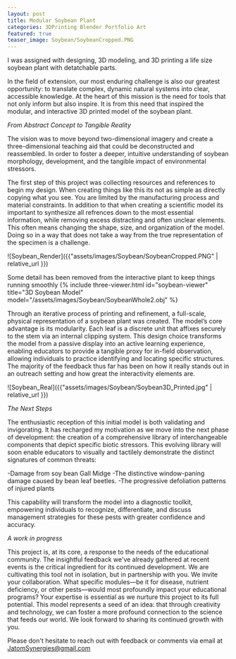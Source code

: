 ```yaml
---
layout: post
title: Modular Soybean Plant
categories: 3DPrinting Blender Portfolio Art
featured: true
teaser_image: Soybean/SoybeanCropped.PNG
---
```

I was assigned with designing, 3D modeling, and 3D printing a life size soybean plant with detatchable parts.



In the field of extension, our most enduring challenge is also our greatest opportunity: to translate complex, dynamic natural systems into clear, accessible knowledge. At the heart of this mission is the need for tools that not only inform but also inspire. It is from this need that inspired the modular, and interactive 3D printed model of the soybean plant.


*From Abstract Concept to Tangible Reality*

The vision was to move beyond two-dimensional imagery and create a three-dimensional teaching aid that could be deconstructed and reassembled. In order to foster a deeper, intuitive understanding of soybean morphology, development, and the tangible impact of environmental stressors.

The first step of this project was collecting resources and references to begin my design. When creating things like this its not as simple as directly copying what you see. You are limited by the manufacturing process and material constraints. In addition to that when creating a scientific model its important to synthesize all refrences down to the most essential information, while removing excess distracting and often unclear elements. This often means changing the shape, size, and organization of the model. Doing so in a way that does not take a way from the true representation of the specimen is a challenge.

![Soybean_Render]({{"assets/images/Soybean/SoybeanCropped.PNG" | relative_url }})

Some detail has been removed from the interactive plant to keep things running smoothly
{% include three-viewer.html id="soybean-viewer" title="3D Soybean Model" model="/assets/images/Soybean/SoybeanWhole2.obj" %}

Through an iterative process of printing and refinement, a full-scale, physical representation of a soybean plant was created.
The model’s core advantage is its modularity. Each leaf is a discrete unit that affixes securely to the stem via an internal clipping system. This design choice transforms the model from a passive display into an active learning experience, enabling educators to provide a tangible proxy for in-field observation, allowing individuals to practice identifying and locating specific structures.
The majority of the feedback thus far has been on how it really stands out in an outreach setting and how great the interactivity elements are.

![Soybean_Real]({{"assets/images/Soybean/Soybean3D_Printed.jpg" | relative_url }})

*The Next Steps*

The enthusiastic reception of this initial model is both validating and invigorating. It has recharged my motivation as we move into the next phase of development: the creation of a comprehensive library of interchangeable components that depict specific biotic stressors.
This evolving library will soon enable educators to visually and tactilely demonstrate the distinct signatures of common threats:

-Damage from soy bean Gall Midge
-The distinctive window-paning damage caused by bean leaf beetles.
-The progressive defoliation patterns of injured plants

This capability will transform the model into a diagnostic toolkit, empowering individuals to recognize, differentiate, and discuss management strategies for these pests with greater confidence and accuracy.

*A work in progress*

This project is, at its core, a response to the needs of the educational community. The insightful feedback we've already gathered at recent events is the critical ingredient for its continued development. We are cultivating this tool not in isolation, but in partnership with you.
We invite your collaboration. What specific modules—be it for disease, nutrient deficiency, or other pests—would most profoundly impact your educational programs? Your expertise is essential as we nurture this project to its full potential.
This model represents a seed of an idea: that through creativity and technology, we can foster a more profound connection to the science that feeds our world. We look forward to sharing its continued growth with you.


Please don't hesitate to reach out with feedback or comments via email at JatomSynergies@gmail.com
